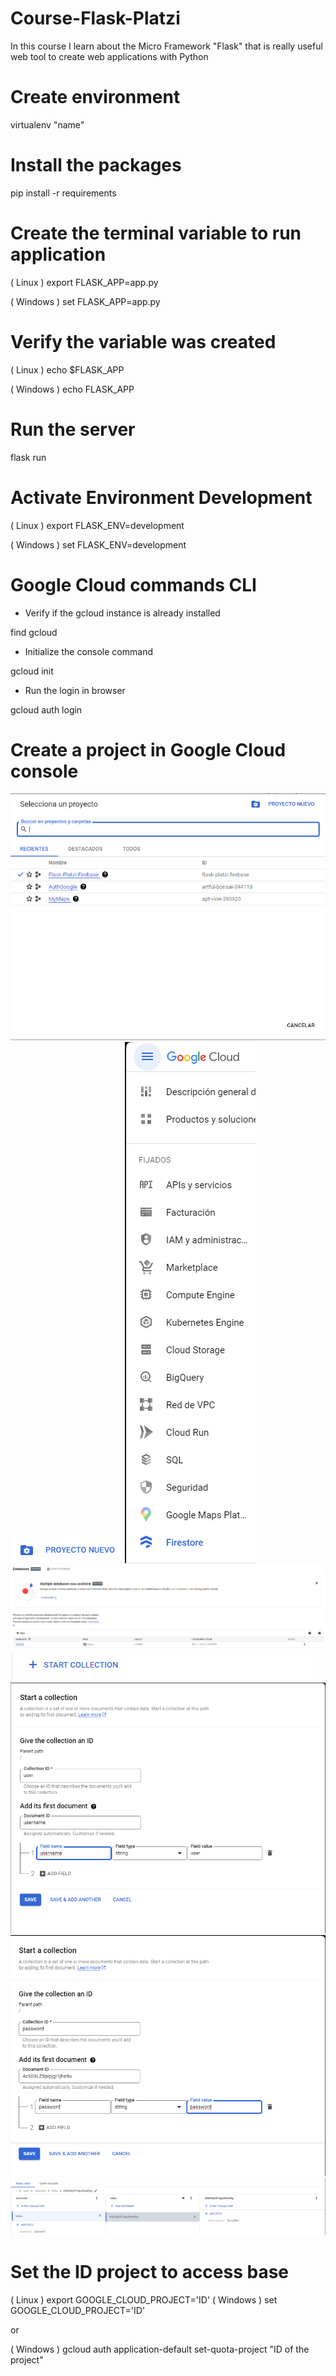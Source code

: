 # Course-Flask-Platzi
In this course I learn about the Micro Framework "Flask" that is really useful web tool to create web applications with Python

# Create environment
virtualenv "name"

# Install the packages
pip install -r requirements

# Create the terminal variable to run application
( Linux )
export FLASK_APP=app.py

( Windows )
set FLASK_APP=app.py

# Verify the variable was created
( Linux )
echo $FLASK_APP

( Windows )
echo FLASK_APP

# Run the server 
flask run

# Activate Environment Development
( Linux )
export FLASK_ENV=development

( Windows )
set FLASK_ENV=development

# Google Cloud commands CLI
- Verify if the gcloud instance is already installed

find gcloud

- Initialize the console command

gcloud init

- Run the login in browser

gcloud auth login 

# Create a project in Google Cloud console
<img src = "https://github.com/Redotola/Curso-Flask-Platzi/blob/main/assets/gcloud.png">

<img src = "https://github.com/Redotola/Curso-Flask-Platzi/blob/main/assets/gcloud1.png">

<img src = "https://github.com/Redotola/Curso-Flask-Platzi/blob/main/assets/gcloud2.png">

<img src = "https://github.com/Redotola/Curso-Flask-Platzi/blob/main/assets/gcloud3.png">

<img src = "https://github.com/Redotola/Curso-Flask-Platzi/blob/main/assets/gcloud4.png">

<img src = "https://github.com/Redotola/Curso-Flask-Platzi/blob/main/assets/gcloud5.png">

<img src = "https://github.com/Redotola/Curso-Flask-Platzi/blob/main/assets/gcloud6.png">

<img src = "https://github.com/Redotola/Curso-Flask-Platzi/blob/main/assets/gcloud7.png">

# Set the ID project to access base
<!-- Set the environment variable of the Google cloud project -->
( Linux ) export GOOGLE_CLOUD_PROJECT='ID'
( Windows ) set GOOGLE_CLOUD_PROJECT='ID' 

or 

<!-- Command to set the project ID in the gcloud CLI -->
( Windows ) gcloud auth application-default set-quota-project "ID of the project"